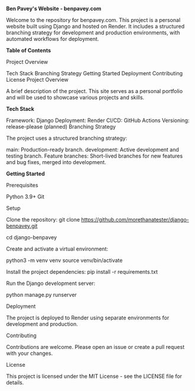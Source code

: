 **Ben Pavey's Website - benpavey.com**

Welcome to the repository for benpavey.com. This project is a personal website built using Django and hosted on Render. It includes a structured branching strategy for development and production environments, with automated workflows for deployment.

**Table of Contents**

Project Overview

Tech Stack
Branching Strategy
Getting Started
Deployment
Contributing
License
Project Overview

A brief description of the project. This site serves as a personal portfolio and will be used to showcase various projects and skills.

**Tech Stack**

Framework: Django
Deployment: Render
CI/CD: GitHub Actions
Versioning: release-please (planned)
Branching Strategy

The project uses a structured branching strategy:

main: Production-ready branch.
development: Active development and testing branch.
Feature branches: Short-lived branches for new features and bug fixes, merged into development.

**Getting Started**

Prerequisites

Python 3.9+
Git

Setup

Clone the repository: git clone https://github.com/morethanatester/django-benpavey.git

cd django-benpavey

Create and activate a virtual environment:

python3 -m venv venv
source venv/bin/activate

Install the project dependencies: pip install -r requirements.txt

Run the Django development server:

python manage.py runserver


Deployment

The project is deployed to Render using separate environments for development and production.

Contributing

Contributions are welcome. Please open an issue or create a pull request with your changes.

License

This project is licensed under the MIT License - see the LICENSE file for details.
